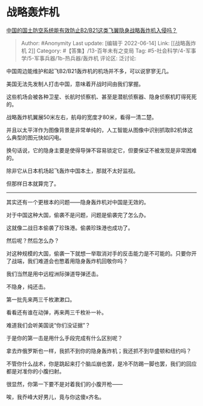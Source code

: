 # 战略轰炸机
[中国的国土防空系统能有效防止B2/B21这类飞翼隐身战略轰炸机入侵吗？](https://www.zhihu.com/question/355039250/answer/2527614867)

> Author: #Anonymity
> Last update: [编辑于 2022-06-14]
> Link: [[战略轰炸机 2]]
> Category: #【答集】/13-百年未有之变局
> Tag: #5-社会科学/4-军事学/5-军事兵器/1b-热兵器/轰炸机
> 评论区:
> 泛讨论:

中国周边能维护和起飞B2/B21轰炸机的机场并不多，可以说寥寥无几。

美国无法先发制人打击中国，意味着开战时间由我们掌握。

这些机场会被各种卫星、长航时侦察机、甚至是潜航侦察器、隐身侦察机盯得死死的。

战略轰炸机翼展50米左右，航母的宽度才80米，看得一清二楚。

并且以太平洋作为图像背景是非常单纯的，人工智能从图像中识别抓取B2机体这么典型的图元快如闪电。

换句话说，它的隐身主要是使得导弹不容易锁定它，但要保证不被发现是非常困难的。

除非它从日本机场起飞轰炸中国本土，那就不太好监视。

但那样日本就算完了。

---

其实还有一个更根本的问题——隐身轰炸机对中国是无效的。

对于中国这种大国，偷袭不是问题，问题是偷袭完了怎么办。

这就像二战日本偷袭了珍珠港。偷袭珍珠港也成功了。

然后呢？然后怎么办？

对这种规模的大国，偷袭一下就想一举取消对手的反击能力是不可能的。只要你开了战端，我们难道会也憋着用隐身轰炸机回敬你吗？

我们当然是用中远程洲际弹道导弹还击。

不隐身，纯还击。

第一批先来两三千枚漱漱口。

看看还有谁在动弹，再来两三千枚补一补。

难道我们会听美国说“你们没证据”？

于是你的第一击是用什么手段完成有什么区别呢？

拿去炸俄罗斯也一样，我抓不到你的隐身轰炸机；我还抓不到华盛顿和纽约吗？

不管你什么战术，你是跳起来打个脑瓜崩也罢，是冷不防踢一脚也罢，我们的回应都是对准你的小腹扫射。

很显然，你第一下要不是对着我们的小腹开枪——

唉，我乔峰大好男儿，竟与你这傻x齐名。
